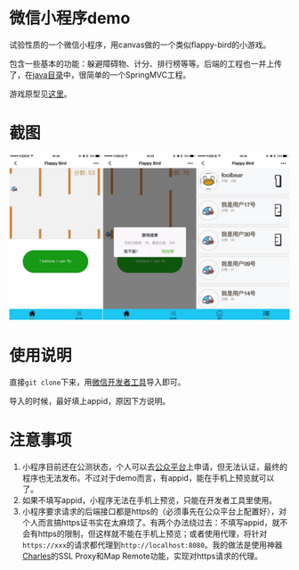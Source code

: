 # 微信小程序demo

试验性质的一个微信小程序，用canvas做的一个类似flappy-bird的小游戏。

包含一些基本的功能：躲避障碍物、计分、排行榜等等。后端的工程也一并上传了，在[java目录](java/)中，很简单的一个SpringMVC工程。

游戏原型见[这里](http://www.w3schools.com/graphics/game_intro.asp)。

# 截图

![](screenshot.jpg)

# 使用说明

直接`git clone`下来，用[微信开发者工具](https://mp.weixin.qq.com/debug/wxadoc/dev/devtools/download.html?t=20161122)导入即可。

导入的时候，最好填上appid，原因下方说明。

# 注意事项

1. 小程序目前还在公测状态，个人可以去[公众平台](https://mp.weixin.qq.com)上申请，但无法认证，最终的程序也无法发布。不过对于demo而言，有appid，能在手机上预览就可以了。
2. 如果不填写appid，小程序无法在手机上预览，只能在开发者工具里使用。
3. 小程序要求请求的后端接口都是https的（必须事先在公众平台上配置好），对个人而言搞https证书实在太麻烦了。有两个办法绕过去：不填写appid，就不会有https的限制，但这样就不能在手机上预览；或者使用代理，将针对`https://xxx`的请求都代理到`http://localhost:8080`。我的做法是使用神器[Charles](https://www.charlesproxy.com/)的SSL Proxy和Map Remote功能，实现对https请求的代理。

